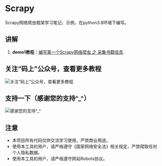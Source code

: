 # Scrapy
Scrapy网络爬虫框架学习笔记、示例，在python3.8环境下编写。



## 讲解
1. **demo1教程：**[编写第一个Scrapy网络爬虫 之 采集书籍信息](https://www.toutiao.com/i6613205241200378371/).



## 关注“码上”公众号，查看更多教程
![关注“码上”公众号，查看更多教程](https://www.05dt.com/images/mashang.jpg)


## 支持一下（感谢您的支持^_^）
![感谢您的支持^_^](https://www.05dt.com/images/pay.png)


## 注意
+ 本项目所有代码仅供交流学习使用，严禁商业用途。
+ 使用本工具的用户，请严格遵守《国家网络安全法》相关规定，严禁爬取任何个人隐私数据。
+ 使用本工具的用户，请严格遵守网站Robots协议。


